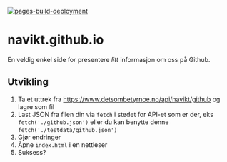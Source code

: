 [![pages-build-deployment](https://github.com/navikt/navikt.github.io/actions/workflows/pages/pages-build-deployment/badge.svg?branch=master)](https://github.com/navikt/navikt.github.io/actions/workflows/pages/pages-build-deployment)

# navikt.github.io

En veldig enkel side for presentere _litt_ informasjon om oss på Github.

## Utvikling

1. Ta et uttrek fra https://www.detsombetyrnoe.no/api/navikt/github og lagre som fil
2. Last JSON fra filen din via `fetch` i stedet for API-et som er der, eks
   `fetch('./github.json')` eller du kan benytte denne `fetch('./testdata/github.json')`
3. Gjør endringer
4. Åpne `index.html` i en nettleser
5. Suksess?
